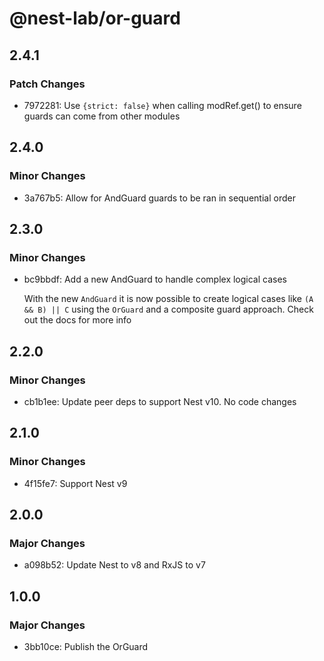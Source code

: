 # @nest-lab/or-guard

## 2.4.1

### Patch Changes

- 7972281: Use `{strict: false}` when calling modRef.get() to ensure guards can
  come from other modules

## 2.4.0

### Minor Changes

- 3a767b5: Allow for AndGuard guards to be ran in sequential order

## 2.3.0

### Minor Changes

- bc9bbdf: Add a new AndGuard to handle complex logical cases

  With the new `AndGuard` it is now possible to create logical cases like
  `(A && B) || C` using the `OrGuard` and a composite guard approach. Check out
  the docs for more info

## 2.2.0

### Minor Changes

- cb1b1ee: Update peer deps to support Nest v10. No code changes

## 2.1.0

### Minor Changes

- 4f15fe7: Support Nest v9

## 2.0.0

### Major Changes

- a098b52: Update Nest to v8 and RxJS to v7

## 1.0.0

### Major Changes

- 3bb10ce: Publish the OrGuard
